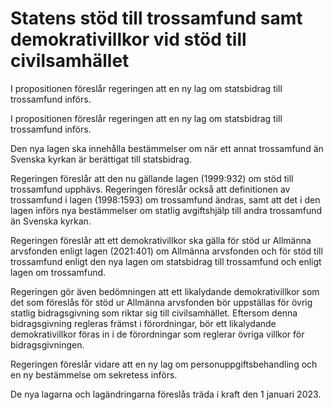 # Statens stöd till trossamfund samt demokrativillkor vid stöd till civilsamhället

I propositionen föreslår regeringen att en ny lag om statsbidrag till trossamfund införs.

I propositionen föreslår regeringen att en ny lag om statsbidrag till trossamfund införs.

Den nya lagen ska innehålla bestämmelser om när ett annat trossamfund än Svenska kyrkan är berättigat till statsbidrag.

Regeringen föreslår att den nu gällande lagen (1999:932) om stöd till
trossamfund upphävs. Regeringen föreslår också att definitionen av trossamfund i lagen (1998:1593) om trossamfund ändras, samt att det i den lagen införs nya bestämmelser om statlig avgiftshjälp till andra
trossamfund än Svenska kyrkan.

Regeringen föreslår att ett demokrativillkor ska gälla för stöd ur
Allmänna arvsfonden enligt lagen (2021:401) om Allmänna arvsfonden
och för stöd till trossamfund enligt den nya lagen om statsbidrag till
trossamfund och enligt lagen om trossamfund.

Regeringen gör även bedömningen att ett likalydande demokrativillkor som det som föreslås för stöd ur Allmänna arvsfonden bör uppställas för övrig statlig bidragsgivning som riktar sig till civilsamhället. Eftersom denna bidragsgivning regleras främst i förordningar, bör ett likalydande
demokrativillkor föras in i de förordningar som reglerar övriga villkor för
bidragsgivningen.

Regeringen föreslår vidare att en ny lag om personuppgiftsbehandling
och en ny bestämmelse om sekretess införs.

De nya lagarna och lagändringarna föreslås träda i kraft den 1 januari
2023.
